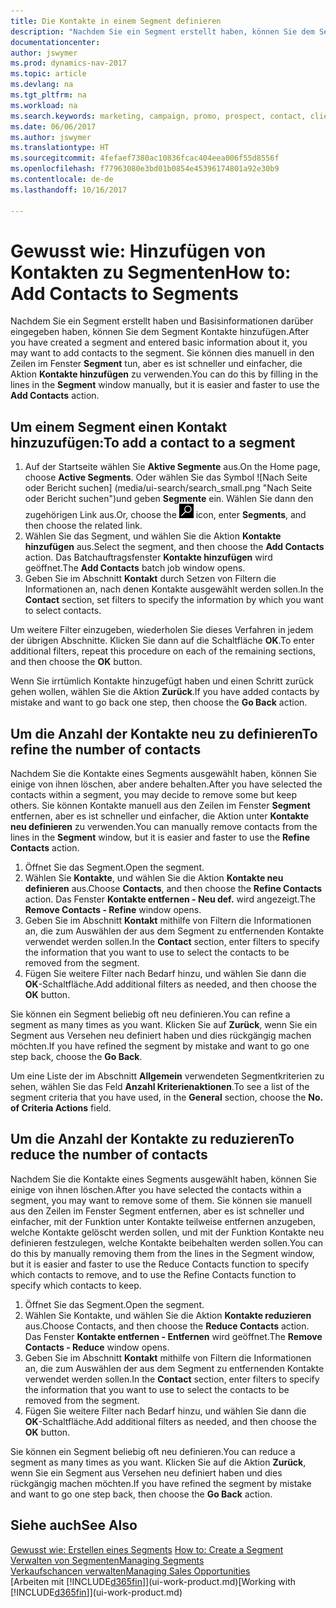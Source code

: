 ```yaml
---
title: Die Kontakte in einem Segment definieren
description: "Nachdem Sie ein Segment erstellt haben, können Sie dem Segment Kontakte zum Beispiel als Teil der bestimmte Kunden oder der Clients einer Werbekampagnezielgruppenadressierung hinzufügen."
documentationcenter: 
author: jswymer
ms.prod: dynamics-nav-2017
ms.topic: article
ms.devlang: na
ms.tgt_pltfrm: na
ms.workload: na
ms.search.keywords: marketing, campaign, promo, prospect, contact, client, customer
ms.date: 06/06/2017
ms.author: jswymer
ms.translationtype: HT
ms.sourcegitcommit: 4fefaef7380ac10836fcac404eea006f55d8556f
ms.openlocfilehash: f77963080e3bd01b0854e45396174801a92e30b9
ms.contentlocale: de-de
ms.lasthandoff: 10/16/2017

---
```

# <a name="how-to-add-contacts-to-segments"></a><span data-ttu-id="17580-103">Gewusst wie: Hinzufügen von Kontakten zu Segmenten</span><span class="sxs-lookup"><span data-stu-id="17580-103">How to: Add Contacts to Segments</span></span>
<span data-ttu-id="17580-104">Nachdem Sie ein Segment erstellt haben und Basisinformationen darüber eingegeben haben, können Sie dem Segment Kontakte hinzufügen.</span><span class="sxs-lookup"><span data-stu-id="17580-104">After you have created a segment and entered basic information about it, you may want to add contacts to the segment.</span></span> <span data-ttu-id="17580-105">Sie können dies manuell in den Zeilen im Fenster **Segment** tun, aber es ist schneller und einfacher, die Aktion **Kontakte hinzufügen** zu verwenden.</span><span class="sxs-lookup"><span data-stu-id="17580-105">You can do this by filling in the lines in the **Segment** window manually, but it is easier and faster to use the **Add Contacts** action.</span></span>

## <a name="to-add-a-contact-to-a-segment"></a><span data-ttu-id="17580-106">Um einem Segment einen Kontakt hinzuzufügen:</span><span class="sxs-lookup"><span data-stu-id="17580-106">To add a contact to a segment</span></span>
1. <span data-ttu-id="17580-107">Auf der Startseite wählen Sie **Aktive Segmente** aus.</span><span class="sxs-lookup"><span data-stu-id="17580-107">On the Home page, choose **Active Segments**.</span></span> <span data-ttu-id="17580-108">Oder wählen Sie das Symbol ![Nach Seite oder Bericht suchen] (media/ui-search/search_small.png "Nach Seite oder Bericht suchen")und geben **Segmente** ein. Wählen Sie dann den zugehörigen Link aus.</span><span class="sxs-lookup"><span data-stu-id="17580-108">Or, choose the ![Search for Page or Report](media/ui-search/search_small.png "Search for Page or Report icon") icon, enter **Segments**, and then choose the related link.</span></span>  
2. <span data-ttu-id="17580-109">Wählen Sie das Segment, und wählen Sie die Aktion **Kontakte hinzufügen** aus.</span><span class="sxs-lookup"><span data-stu-id="17580-109">Select the segment, and then choose the **Add Contacts** action.</span></span> <span data-ttu-id="17580-110">Das Batchauftragsfenster **Kontakte hinzufügen** wird geöffnet.</span><span class="sxs-lookup"><span data-stu-id="17580-110">The **Add Contacts** batch job window opens.</span></span>
3. <span data-ttu-id="17580-111">Geben Sie im Abschnitt **Kontakt** durch Setzen von Filtern die Informationen an, nach denen Kontakte ausgewählt werden sollen.</span><span class="sxs-lookup"><span data-stu-id="17580-111">In the **Contact** section, set filters to specify the information by which you want to select contacts.</span></span>

<span data-ttu-id="17580-112">Um weitere Filter einzugeben, wiederholen Sie dieses Verfahren in jedem der übrigen Abschnitte. Klicken Sie dann auf die Schaltfläche **OK**.</span><span class="sxs-lookup"><span data-stu-id="17580-112">To enter additional filters, repeat this procedure on each of the remaining sections, and then choose the **OK** button.</span></span>

<span data-ttu-id="17580-113">Wenn Sie irrtümlich Kontakte hinzugefügt haben und einen Schritt zurück gehen wollen, wählen Sie die Aktion **Zurück**.</span><span class="sxs-lookup"><span data-stu-id="17580-113">If you have added contacts by mistake and want to go back one step, then choose the **Go Back** action.</span></span>

## <a name="to-refine-the-number-of-contacts"></a><span data-ttu-id="17580-114">Um die Anzahl der Kontakte neu zu definieren</span><span class="sxs-lookup"><span data-stu-id="17580-114">To refine the number of contacts</span></span>
<span data-ttu-id="17580-115">Nachdem Sie die Kontakte eines Segments ausgewählt haben, können Sie einige von ihnen löschen, aber andere behalten.</span><span class="sxs-lookup"><span data-stu-id="17580-115">After you have selected the contacts within a segment, you may decide to remove some but keep others.</span></span> <span data-ttu-id="17580-116">Sie können Kontakte manuell aus den Zeilen im Fenster **Segment** entfernen, aber es ist schneller und einfacher, die Aktion unter **Kontakte neu definieren** zu verwenden.</span><span class="sxs-lookup"><span data-stu-id="17580-116">You can manually remove contacts from the lines in the **Segment** window, but it is easier and faster to use the **Refine Contacts** action.</span></span>

1. <span data-ttu-id="17580-117">Öffnet Sie das Segment.</span><span class="sxs-lookup"><span data-stu-id="17580-117">Open the segment.</span></span>
2. <span data-ttu-id="17580-118">Wählen Sie **Kontakte**, und wählen Sie die Aktion **Kontakte neu definieren** aus.</span><span class="sxs-lookup"><span data-stu-id="17580-118">Choose **Contacts**, and then choose the **Refine Contacts** action.</span></span> <span data-ttu-id="17580-119">Das Fenster **Kontakte entfernen - Neu def.** wird angezeigt.</span><span class="sxs-lookup"><span data-stu-id="17580-119">The **Remove Contacts - Refine** window opens.</span></span>
3. <span data-ttu-id="17580-120">Geben Sie im Abschnitt **Kontakt** mithilfe von Filtern die Informationen an, die zum Auswählen der aus dem Segment zu entfernenden Kontakte verwendet werden sollen.</span><span class="sxs-lookup"><span data-stu-id="17580-120">In the **Contact** section, enter filters to specify the information that you want to use to select the contacts to be removed from the segment.</span></span>
4. <span data-ttu-id="17580-121">Fügen Sie weitere Filter nach Bedarf hinzu, und wählen Sie dann die **OK**-Schaltfläche.</span><span class="sxs-lookup"><span data-stu-id="17580-121">Add additional filters as needed, and then choose the **OK** button.</span></span>

<span data-ttu-id="17580-122">Sie können ein Segment beliebig oft neu definieren.</span><span class="sxs-lookup"><span data-stu-id="17580-122">You can refine a segment as many times as you want.</span></span> <span data-ttu-id="17580-123">Klicken Sie auf **Zurück**, wenn Sie ein Segment aus Versehen neu definiert haben und dies rückgängig machen möchten.</span><span class="sxs-lookup"><span data-stu-id="17580-123">If you have refined the segment by mistake and want to go one step back, choose the **Go Back**.</span></span>

<span data-ttu-id="17580-124">Um eine Liste der im Abschnitt **Allgemein** verwendeten Segmentkriterien zu sehen, wählen Sie das Feld **Anzahl Kriterienaktionen**.</span><span class="sxs-lookup"><span data-stu-id="17580-124">To see a list of the segment criteria that you have used, in the **General** section, choose the **No. of Criteria Actions** field.</span></span>

## <a name="to-reduce-the-number-of-contacts"></a><span data-ttu-id="17580-125">Um die Anzahl der Kontakte zu reduzieren</span><span class="sxs-lookup"><span data-stu-id="17580-125">To reduce the number of contacts</span></span>
<span data-ttu-id="17580-126">Nachdem Sie die Kontakte eines Segments ausgewählt haben, können Sie einige von ihnen löschen.</span><span class="sxs-lookup"><span data-stu-id="17580-126">After you have selected the contacts within a segment, you may want to remove some of them.</span></span> <span data-ttu-id="17580-127">Sie können sie manuell aus den Zeilen im Fenster Segment entfernen, aber es ist schneller und einfacher, mit der Funktion unter Kontakte teilweise entfernen anzugeben, welche Kontakte gelöscht werden sollen, und mit der Funktion Kontakte neu definieren festzulegen, welche Kontakte beibehalten werden sollen.</span><span class="sxs-lookup"><span data-stu-id="17580-127">You can do this by manually removing them from the lines in the Segment window, but it is easier and faster to use the Reduce Contacts function to specify which contacts to remove, and to use the Refine Contacts function to specify which contacts to keep.</span></span>

1. <span data-ttu-id="17580-128">Öffnet Sie das Segment.</span><span class="sxs-lookup"><span data-stu-id="17580-128">Open the segment.</span></span>
2. <span data-ttu-id="17580-129">Wählen Sie Kontakte, und wählen Sie die Aktion **Kontakte reduzieren** aus.</span><span class="sxs-lookup"><span data-stu-id="17580-129">Choose Contacts, and then choose the **Reduce Contacts** action.</span></span> <span data-ttu-id="17580-130">Das Fenster **Kontakte entfernen - Entfernen** wird geöffnet.</span><span class="sxs-lookup"><span data-stu-id="17580-130">The **Remove Contacts - Reduce** window opens.</span></span>
3. <span data-ttu-id="17580-131">Geben Sie im Abschnitt **Kontakt** mithilfe von Filtern die Informationen an, die zum Auswählen der aus dem Segment zu entfernenden Kontakte verwendet werden sollen.</span><span class="sxs-lookup"><span data-stu-id="17580-131">In the **Contact** section, enter filters to specify the information that you want to use to select the contacts to be removed from the segment.</span></span>
4. <span data-ttu-id="17580-132">Fügen Sie weitere Filter nach Bedarf hinzu, und wählen Sie dann die **OK**-Schaltfläche.</span><span class="sxs-lookup"><span data-stu-id="17580-132">Add additional filters as needed, and then choose the **OK** button.</span></span>

<span data-ttu-id="17580-133">Sie können ein Segment beliebig oft neu definieren.</span><span class="sxs-lookup"><span data-stu-id="17580-133">You can reduce a segment as many times as you want.</span></span> <span data-ttu-id="17580-134">Klicken Sie auf die Aktion **Zurück**, wenn Sie ein Segment aus Versehen neu definiert haben und dies rückgängig machen möchten.</span><span class="sxs-lookup"><span data-stu-id="17580-134">If you have refined the segment by mistake and want to go one step back, then choose the **Go Back** action.</span></span>

## <a name="see-also"></a><span data-ttu-id="17580-135">Siehe auch</span><span class="sxs-lookup"><span data-stu-id="17580-135">See Also</span></span>
<span data-ttu-id="17580-136">[Gewusst wie: Erstellen eines Segments](marketing-how-create-segment.md) </span><span class="sxs-lookup"><span data-stu-id="17580-136">[How to: Create a Segment](marketing-how-create-segment.md) </span></span>  
[<span data-ttu-id="17580-137">Verwalten von Segmenten</span><span class="sxs-lookup"><span data-stu-id="17580-137">Managing Segments</span></span>](marketing-segments.md)  
[<span data-ttu-id="17580-138">Verkaufschancen verwalten</span><span class="sxs-lookup"><span data-stu-id="17580-138">Managing Sales Opportunities</span></span>](marketing-manage-sales-opportunities.md)  
<span data-ttu-id="17580-139">[Arbeiten mit [!INCLUDE[d365fin](includes/d365fin_md.md)]](ui-work-product.md)</span><span class="sxs-lookup"><span data-stu-id="17580-139">[Working with [!INCLUDE[d365fin](includes/d365fin_md.md)]](ui-work-product.md)</span></span>  

